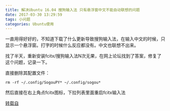 ```yaml
---
title: 解决Ubuntu 16.04 搜狗输入法 只有悬浮窗中文不能自动联想的问题
date: 2017-03-30 13:29:59
tags: 小问题
categories: Ubuntu使用
---
```


一直用得好好的，不知道下载了什么更新导致搜狗输入法，在输入中文的时候，只显示一个悬浮窗。打字的时候什么反应都没有。中文也联想不出来。

找了半天，重新安装fcitx/搜狗输入法N次无果，在网上论坛找到了答案，修复了这个问题，记录一下。

直接删除其配置文件：
```
rm -rf ~/.config/SogouPY* ~/.config/sogou*
```
然后直接在右上角点fcitx图标，下拉列表里面重启fcitx输入法


[转载自](https://fiture.me/share/linux-ubuntu/1246.html)
